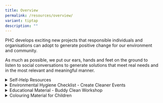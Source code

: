```yaml
---
title: Overview
permalink: /resources/overview/
variant: tiptap
description: ""
---
```

<p>PHC develops exciting new projects that responsible individuals and organisations
can adopt to generate positive change for our environment and community.</p>
<p>As much as possible, we put our ears, hands and feet on the ground to
listen to social conversations to generate solutions that meet real needs
and in the most relevant and meaningful manner.</p>
<div data-type="detailGroup" class="isomer-accordion isomer-accordion-white">
<details class="isomer-details">
<summary>Self-Help Resources</summary>
<div data-type="detailsContent" class="isomer-details-content">
<h3>CleanPod</h3>
<p>On the yearly average, there are 700 over clean-ups at recreational beaches.
With the increased frequency of ad-hoc clean-ups, more tools and materials
are purchased by the communities by for activities. These new tools and
materials are often under-utilised, with an average of only 1 to 2 hours
of utility before being store away or disposed of.
<br>
<br>Find out how PHC aims to help create a more sustainable way to support
clean-ups with&nbsp;<a href="https://www.publichygienecouncil.sg/resources/cleanpod" rel="noopener noreferrer nofollow" target="_blank">CleanPod</a>.</p>
<h3>Instructional Video</h3>
<p>First time initiating a clean-up for your community, school or company?
<br><a href="https://youtu.be/7HUKURRekxU" rel="noopener noreferrer nofollow" target="_blank">Watch</a>&nbsp;and
learn how to organise a clean-up in less than 120 seconds!</p>
</div>
</details>
<details class="isomer-details">
<summary>Environmental Hygiene Checklist - Create Cleaner Events</summary>
<div data-type="detailsContent" class="isomer-details-content">
<h3>Environmental Hygiene Checklist</h3>
<p>Good hygiene practices should be continued to safeguard wider public health.
The PHC have developed an&nbsp;<a href="/files/Resources/phc_environmental_hygiene_checklist___jul_2023.pdf" rel="noopener noreferrer nofollow" target="_blank">Environmental Hygiene Checklist</a>&nbsp;to
guide businesses in practising good environmental hygiene routines. We
encourage all premises operators to make use of this checklist to maintain
good hygiene standards.&nbsp;</p>
<h3>Create Cleaner Events Playbook</h3>
<p>Events often generate litter and research has shown that people are more
likely to improperly dispose of their trash when there is litter around.
This&nbsp;<a href="/files/Resources/create_cleaner_events_playbook.pdf" rel="noopener noreferrer nofollow" target="_blank">Create Cleaner Events Playbook</a>&nbsp;is
a guide to mitigating litter at mass events. This is a particularly helpful
resource for event organisers to refer - Before, During and After events
to successfully provide cleaner and more enjoyable experience for your
participants.</p>
</div>
</details>
<details class="isomer-details">
<summary>Educational Material - Buddy Clean Workshop</summary>
<div data-type="detailsContent" class="isomer-details-content">
<h3>Keep SG Clean Comic Strip Competition 2022</h3>
<p>Secondary school students across the nation drew on their talent for art
and storytelling to create comics on keeping Singapore clean. Catch the
best works&nbsp;<a href="https://heyzine.com/flip-book/e0f7380861.html" rel="noopener noreferrer nofollow" target="_blank">here</a>!&nbsp;
<br>
<br>
</p>
<div class="isomer-image-wrapper">
<img style="width: 100%" height="auto" width="100%" alt="Keep SG Clean Comic Strip Competition 2022" src="/images/Resources/comic98999ba4388c44b4b2dfc93a3dc1801e.jpg">
</div>
<h3>Clean It Forward Conversation with Youths</h3>
<p>Snapshot of the discussion at the Clean It Forward with Youths:</p>
<p></p>
<div class="isomer-image-wrapper">
<img style="width: 100%" height="auto" width="100%" alt="Keep SG Clean Comic Strip Competition 2022" src="/images/Resources/clean_it_forward_conversation_with_youths_scribe.jpg">
</div>
<h3>Keep Singapore Clean Movement in Schools</h3>
<p><a href="/files/Resources/phc_nea_keep_singapore_clean_movement.pdf" rel="noopener noreferrer nofollow" target="_blank">Keep Singapore Clean Movement in Schools’ educational resource pack</a>&nbsp;incorporates
relevant information and educational materials collated from various sources,
targeted at Pre-school, Primary and Secondary level. It serves as an essential
handbook for the students, parents and teachers.</p>
<p></p>
<h4>Background</h4>
<p>The Keep Singapore Clean Movement (KSCM) in Schools is a student-driven
and school-supported effort for students to take ownership of the cleanliness
of their school and the environment. It was launched by the Ministry of
Education (MOE) in July 2014 and supported by the Public Hygiene Council
(PHC).</p>
<p>In line with the KSCM in Schools, ‘Buddy Clean Workshop’, a capacity building
programme titled to assist schools to educate students on the importance
of keeping their school clean as well as to train them in the various skills
(e.g. teamwork, communication) required for the cleaning activities. It
is an environment-based Values-In-Action (VIA) programme targeting at the&nbsp;<strong>Primary 3 and 4 students</strong>,
which schools can take up to fulfil the Character &amp; Citizenship curriculum.</p>
<h4>Buddy Clean Workshop</h4>
<p>The Buddy Clean Workshop is based on NEA’s programme – Project Buddy Clean,
which aims to inculcate positive social values and norms on cleanliness
amongst students. The project leveraged peer influence and feedback to
shape the behaviour of students. It also helps to foster shared ownership
and responsibility of common spaces through regular cohort-wide cleaning.
For more information on Project Buddy Clean and to download a copy of the
Resource Kit which consists of lessons plans to implement the project,
please&nbsp;<a href="/files/Resources/phc_nea_keep_singapore_clean_movement.pdf" rel="noopener noreferrer nofollow" target="_blank">click here</a>.</p>
<p><strong>The Buddy Clean Workshop comprises of three key components and learning outcomes:</strong>
</p>
<p><strong>1. Introduction</strong>
</p>
<p>Students are introduced to the consequences of littering and the need
to keep their school clean and&nbsp;undergo discussion on the role of cleaners
to develop empathy and respect for them.
<br>
</p>
<p><strong>2. Capacity Building</strong>
</p>
<p>Students undergo activities to learn how to communicate effectively, listen
actively and work together as a team to keep the school clean and&nbsp;learn
the various cleaning skills (e.g. how to sweep, mop) to conduct hands-on
cleaning activities in school.&nbsp;
<br>
</p>
<p><strong>3. Discussion and Reflection</strong>
</p>
<p>Students discuss their group’s performance and reflect on what they have
learnt and the areas of improvement.</p>
<p>For more information, please email to:&nbsp;<a href="https://heyzine.com/flip-book/e0f7380861.html" rel="noopener noreferrer nofollow" target="_blank">ask@publichygienecouncil.sg</a>
</p>
</div>
</details>
<details class="isomer-details">
<summary>Colouring Material for Children</summary>
<div data-type="detailsContent" class="isomer-details-content">
<h3>Keep SG Clean Supermons Colouring Materials</h3>
<p><a href="/files/Resources/KeepSGClean_Supermons_Colouring_Materials.pdf" rel="noopener noreferrer nofollow" target="_blank">Download</a> these
colouring materials to reinforce learning about good public hygiene habits
while keeping children entertained.</p>
<p>materi</p>
<div class="isomer-image-wrapper">
<img style="width: 100%" height="auto" width="100%" alt="" src="/images/Resources/Coloring Material for Children/PHC_Colouring_Page_5.png">
</div>
<div class="isomer-image-wrapper">
<img style="width: 100%" height="auto" width="100%" alt="" src="/images/Resources/Coloring Material for Children/PHC_Colouring_Page_4.png">
</div>
<div class="isomer-image-wrapper">
<img style="width: 100%" height="auto" width="100%" alt="PHC  Colouring Material Page 3" src="/images/Resources/Coloring Material for Children/PHC_Colouring_Page_3.png">
</div>
<div class="isomer-image-wrapper">
<img style="width: 100%" height="auto" width="100%" alt="PHC  Colouring Material Page 2" src="/images/Resources/Coloring Material for Children/PHC_Colouring_Page_2.png">
</div>
<div class="isomer-image-wrapper">
<img style="width: 100%" height="auto" width="100%" alt="PHC  Colouring Material Page 1" src="/images/Resources/Coloring Material for Children/PHC_Colouring_Page_1.png">
</div>
</div>
</details>
</div>
<p></p>
<p></p>